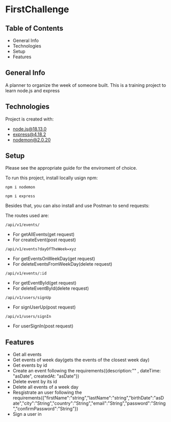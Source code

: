 # FirstChallenge

## Table of Contents
* General Info
* Technologies
* Setup
* Features

## General Info
A planner to organize the week of someone built. This is a training project to learn node.js and express

## Technologies
Project is created with:

* node.js@18.13.0 
* express@4.18.2
* nodemon@2.0.20

## Setup
Please see the appropriate guide for the enviroment of choice.

To run this project, install locally usign npm:

```npm i nodemon```

```npm i express```

Besides that, you can also install and use Postman to send requests:

The routes used are:

```/api/v1/events/```
 * For getAllEvents(get request)
 * For createEvent(post request)
 
```/api/v1/events?dayOfTheWeek=xyz```
 * For  getEventsOnWeekDay(get request)
 * For deleteEventsFromWeekDay(delete request)
  
```/api/v1/events/:id```
 *  For getEventById(get request) 
 *  For deleteEventById(delete request)

```/api/v1/users/signUp```
 * For signUserUp(post request)
  
```/api/v1/users/signIn```
 * For userSignIn(post request)
 

## Features
* Get all events
* Get events of week day(gets the events of the closest week day)
* Get events by id
* Create an event following the requirements({description:"" , dateTime: "asDate", createdAt: "asDate"})
* Delete event by its id
* Delete all events of a week day
* Resgistrate an user following the requirements({"firstName":"string","lastName":"string","birthDate":"asDate","city":"String","country":"String","email":"String","password":"String","confirmPassword":"String"})
* Sign a user in

